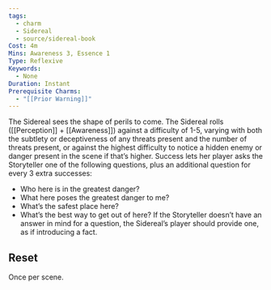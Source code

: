 ```yaml
---
tags:
  - charm
  - Sidereal
  - source/sidereal-book
Cost: 4m
Mins: Awareness 3, Essence 1
Type: Reflexive
Keywords:
  - None
Duration: Instant
Prerequisite Charms:
  - "[[Prior Warning]]"
---
```

The Sidereal sees the shape of perils to come. The Sidereal rolls ([[Perception]] + [[Awareness]]) against a difficulty of 1-5, varying with both the subtlety or deceptiveness of any threats present and the number of threats present, or against the highest difficulty to notice a hidden enemy or danger present in the scene if that’s higher. Success lets her player asks the Storyteller one of the following questions, plus an additional question for every 3 extra successes: 
-  Who here is in the greatest danger? 
-  What here poses the greatest danger to me? 
-  What’s the safest place here? 
-  What’s the best way to get out of here? If the Storyteller doesn’t have an answer in mind for a question, the Sidereal’s player should provide one, as if introducing a fact. 
## Reset
Once per scene.